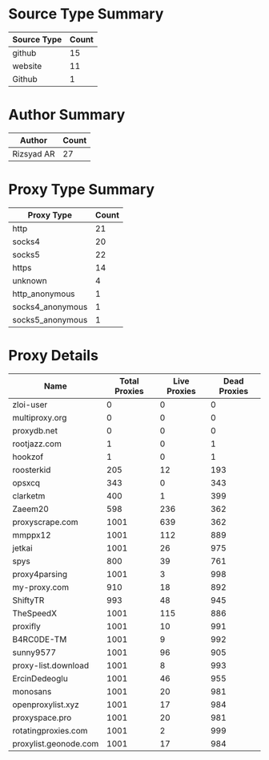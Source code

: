 # Source Type Summary

| Source Type | Count |
|-------------|-------|
| github | 15 |
| website | 11 |
| Github | 1 |


# Author Summary

| Author | Count |
|--------|-------|
| Rizsyad AR | 27 |


# Proxy Type Summary

| Proxy Type | Count |
|------------|-------|
| http | 21 |
| socks4 | 20 |
| socks5 | 22 |
| https | 14 |
| unknown | 4 |
| http_anonymous | 1 |
| socks4_anonymous | 1 |
| socks5_anonymous | 1 |


# Proxy Details

| Name | Total Proxies | Live Proxies | Dead Proxies |
|------|---------------|--------------|---------------|
| zloi-user | 0 | 0 | 0 |
| multiproxy.org | 0 | 0 | 0 |
| proxydb.net | 0 | 0 | 0 |
| rootjazz.com | 1 | 0 | 1 |
| hookzof | 1 | 0 | 1 |
| roosterkid | 205 | 12 | 193 |
| opsxcq | 343 | 0 | 343 |
| clarketm | 400 | 1 | 399 |
| Zaeem20 | 598 | 236 | 362 |
| proxyscrape.com | 1001 | 639 | 362 |
| mmppx12 | 1001 | 112 | 889 |
| jetkai | 1001 | 26 | 975 |
| spys | 800 | 39 | 761 |
| proxy4parsing | 1001 | 3 | 998 |
| my-proxy.com | 910 | 18 | 892 |
| ShiftyTR | 993 | 48 | 945 |
| TheSpeedX | 1001 | 115 | 886 |
| proxifly | 1001 | 10 | 991 |
| B4RC0DE-TM | 1001 | 9 | 992 |
| sunny9577 | 1001 | 96 | 905 |
| proxy-list.download | 1001 | 8 | 993 |
| ErcinDedeoglu | 1001 | 46 | 955 |
| monosans | 1001 | 20 | 981 |
| openproxylist.xyz | 1001 | 17 | 984 |
| proxyspace.pro | 1001 | 20 | 981 |
| rotatingproxies.com | 1001 | 2 | 999 |
| proxylist.geonode.com | 1001 | 17 | 984 |
